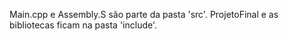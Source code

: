 Main.cpp e Assembly.S são parte da pasta 'src'. ProjetoFinal e as bibliotecas ficam na pasta 'include'.

